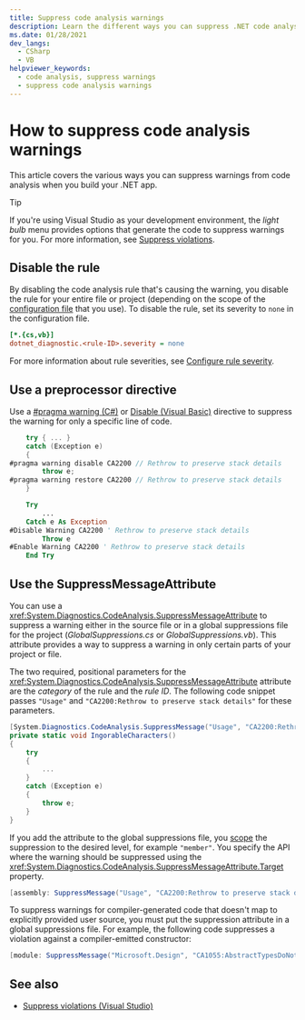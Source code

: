 ```yaml
---
title: Suppress code analysis warnings
description: Learn the different ways you can suppress .NET code analysis violations.
ms.date: 01/28/2021
dev_langs:
  - CSharp
  - VB
helpviewer_keywords:
  - code analysis, suppress warnings
  - suppress code analysis warnings
---
```

# How to suppress code analysis warnings

This article covers the various ways you can suppress warnings from code analysis when you build your .NET app.

> [!TIP]
> If you're using Visual Studio as your development environment, the *light bulb* menu provides options that generate the code to suppress warnings for you. For more information, see [Suppress violations](/visualstudio/code-quality/use-roslyn-analyzers?#suppress-violations).

## Disable the rule

By disabling the code analysis rule that's causing the warning, you disable the rule for your entire file or project (depending on the scope of the [configuration file](configuration-files.md) that you use). To disable the rule, set its severity to `none` in the configuration file.

```ini
[*.{cs,vb}]
dotnet_diagnostic.<rule-ID>.severity = none
```

For more information about rule severities, see [Configure rule severity](~/docs/fundamentals/code-analysis/configuration-options.md#severity-level).

## Use a preprocessor directive

Use a [#pragma warning (C#)](../../csharp/language-reference/preprocessor-directives.md) or [Disable (Visual Basic)](../../visual-basic/language-reference/directives/disable-enable.md) directive to suppress the warning for only a specific line of code.

```csharp
    try { ... }
    catch (Exception e)
    {
#pragma warning disable CA2200 // Rethrow to preserve stack details
        throw e;
#pragma warning restore CA2200 // Rethrow to preserve stack details
    }
```

```vb
    Try
        ...
    Catch e As Exception
#Disable Warning CA2200 ' Rethrow to preserve stack details
        Throw e
#Enable Warning CA2200 ' Rethrow to preserve stack details
    End Try
```

## Use the SuppressMessageAttribute

You can use a <xref:System.Diagnostics.CodeAnalysis.SuppressMessageAttribute> to suppress a warning either in the source file or in a global suppressions file for the project (*GlobalSuppressions.cs* or *GlobalSuppressions.vb*). This attribute provides a way to suppress a warning in only certain parts of your project or file.

The two required, positional parameters for the <xref:System.Diagnostics.CodeAnalysis.SuppressMessageAttribute> attribute are the *category* of the rule and the *rule ID*. The following code snippet passes `"Usage"` and `"CA2200:Rethrow to preserve stack details"` for these parameters.

```csharp
[System.Diagnostics.CodeAnalysis.SuppressMessage("Usage", "CA2200:Rethrow to preserve stack details", Justification = "Not production code.")]
private static void IngorableCharacters()
{
    try
    {
        ...
    }
    catch (Exception e)
    {
        throw e;
    }
}
```

If you add the attribute to the global suppressions file, you [scope](xref:System.Diagnostics.CodeAnalysis.SuppressMessageAttribute.Scope) the suppression to the desired level, for example `"member"`. You specify the API where the warning should be suppressed using the <xref:System.Diagnostics.CodeAnalysis.SuppressMessageAttribute.Target> property.

```csharp
[assembly: SuppressMessage("Usage", "CA2200:Rethrow to preserve stack details", Justification = "Not production code.", Scope = "member", Target = "~M:MyApp.Program.IngorableCharacters")]
```

To suppress warnings for compiler-generated code that doesn't map to explicitly provided user source, you must put the suppression attribute in a global suppressions file. For example, the following code suppresses a violation against a compiler-emitted constructor:

```csharp
[module: SuppressMessage("Microsoft.Design", "CA1055:AbstractTypesDoNotHavePublicConstructors", Scope="member", Target="MyTools.Type..ctor()")]
```

## See also

- [Suppress violations (Visual Studio)](/visualstudio/code-quality/use-roslyn-analyzers?#suppress-violations)
